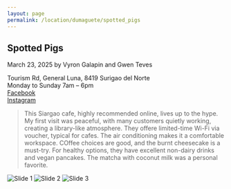 ```yaml
---
layout: page
permalink: /location/dumaguete/spotted_pigs
---
```


<div id="Location" style="display:none;" class="Dumaguete"></div>
<div class="container">     
  <article class="blog-post">
    <h2 class="display-5 link-body-emphasis mb-1">Spotted Pigs</h2>
    <p class="blog-post-meta">
      March 23, 2025 by <!-- <a href="#"> --> Vyron Galapin and Gwen Teves <!--</a>-->
      <div class="business-info">
        <div class="info-item">
            <i class="fas fa-map-marker-alt"></i>
            <span>Tourism Rd, General Luna, 8419 Surigao del Norte</span>
        </div>
        <div class="info-item">
            <i class="far fa-clock"></i>
            <span>Monday to Sunday 7am – 6pm</span>
        </div>
        <div class="info-item">
            <i class="fab fa-facebook"></i>
            <a href="https://www.facebook.com/spottedpigsiargao" target="_blank">Facebook</a>
        </div>
        <div class="info-item">
            <i class="fab  fa-instagram"></i>
            <a href="https://www.instagram.com/spottedpigsiargao/" target="_blank">Instagram</a>
        </div>
      </div>
    </p>
    <div class="row"> 
      <div class="col-md-9"> 
        <blockquote class="blockquote">
          <p>This Siargao cafe, highly recommended online, lives up to the hype. My first visit was peaceful, with many customers quietly working, creating a library-like atmosphere. They offere limited-time Wi-Fi via voucher, typical for cafes. The air conditioning makes it a comfortable workspace. COffee choices are good, and the burnt cheesecake is a must-try. For healthy options, they have excellent non-dairy drinks and vegan pancakes. The matcha with coconut milk was a personal favorite. </p>
        </blockquote>
      </div>     
      <div class="col-md-3">
        <div class="slideshow-container">
            <div class="slides">
                <img src="{{ site.baseurl }}/assets/images/spotted_pigs/spotted_pigs_1.jpg" alt="Slide 1">
                <img src="{{ site.baseurl }}/assets/images/spotted_pigs/spotted_pigs_2.jpg" alt="Slide 2">
                <img src="{{ site.baseurl }}/assets/images/spotted_pigs/spotted_pigs_3.jpg" alt="Slide 3">
            </div>
        </div>
      </div>
    </div>
    <!-- <div>
      <a href="https://maps.app.goo.gl/3AFLywg59a6m7VxH7" target="_blank">
        <div id="map-tile">
            <iframe src="https://www.google.com/maps/embed?pb=!1m18!1m12!1m3!1d31498.381159977675!2d123.28803007635597!3d9.306872929322981!2m3!1f0!2f0!3f0!3m2!1i1024!2i768!4f13.1!3m3!1m2!1s0x33ab6f6b71cb06e9%3A0xbffa3a21edd25020!2sKapeng%20Lokal%20Dgt!5e0!3m2!1sen!2sph!4v1740294951341!5m2!1sen!2sph" width="600" height="450" style="border:0;" allowfullscreen="" loading="lazy" referrerpolicy="no-referrer-when-downgrade"></iframe>
        </div>
        </a>
    </div> -->
  </article>
  <script src="{{ site.baseurl }}/assets/js/slideshow.js">
</div>
